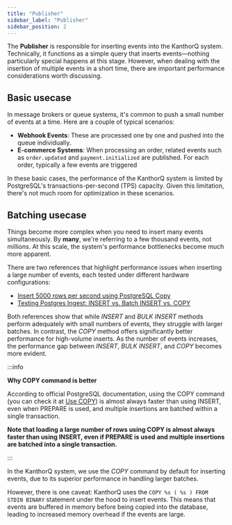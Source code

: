 ```yaml
---
title: "Publisher"
sidebar_label: "Publisher"
sidebar_position: 2
---
```


The **Publisher** is responsible for inserting events into the KanthorQ system. Technically, it functions as a simple query that inserts events—nothing particularly special happens at this stage. However, when dealing with the insertion of multiple events in a short time, there are important performance considerations worth discussing.

## Basic usecase

In message brokers or queue systems, it's common to push a small number of events at a time. Here are a couple of typical scenarios:

- **Webhook Events**: These are processed one by one and pushed into the queue individually.
- **E-commerce Systems**: When processing an order, related events such as `order.updated` and `payment.initialized` are published. For each order, typically a few events are triggered

In these basic cases, the performance of the KanthorQ system is limited by PostgreSQL's transactions-per-second (TPS) capacity. Given this limitation, there's not much room for optimization in these scenarios.

## Batching usecase

Things become more complex when you need to insert many events simultaneously. By **many**, we're referring to a few thousand events, not millions. At this scale, the system's performance bottlenecks become much more apparent.

There are two references that highlight performance issues when inserting a large number of events, each tested under different hardware configurations:

- [Insert 5000 rows per second using PostgreSQL Copy](https://radityaqb.medium.com/insert-5000-rows-per-second-using-postgresql-copy-30fcff1e8fd)
- [Testing Postgres Ingest: INSERT vs. Batch INSERT vs. COPY](https://www.timescale.com/learn/testing-postgres-ingest-insert-vs-batch-insert-vs-copy)

Both references show that while _INSERT_ and _BULK INSERT_ methods perform adequately with small numbers of events, they struggle with larger batches. In contrast, the _COPY_ method offers significantly better performance for high-volume inserts. As the number of events increases, the performance gap between _INSERT_, _BULK INSERT_, and _COPY_ becomes more evident.

:::info

**Why COPY command is better**

According to official PostgreSQL documentation, using the COPY command (you can check it at [Use COPY](https://www.postgresql.org/docs/current/populate.html#POPULATE-COPY-FROM)) is almost always faster than using INSERT, even when PREPARE is used, and multiple insertions are batched within a single transaction.

**Note that loading a large number of rows using COPY is almost always faster than using INSERT, even if PREPARE is used and multiple insertions are batched into a single transaction.**

:::

In the KanthorQ system, we use the _COPY_ command by default for inserting events, due to its superior performance in handling larger batches.

However, there is one caveat: KanthorQ uses the `COPY %s ( %s ) FROM STDIN BINARY` statement under the hood to insert events. This means that events are buffered in memory before being copied into the database, leading to increased memory overhead if the events are large.
